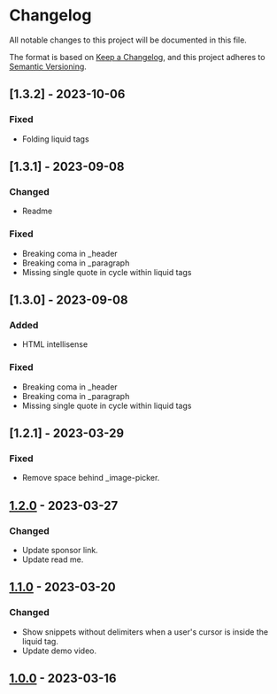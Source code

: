 # Changelog

All notable changes to this project will be documented in this file.

The format is based on [Keep a Changelog](https://keepachangelog.com/en/1.0.0/),
and this project adheres to [Semantic Versioning](https://semver.org/spec/v2.0.0.html).

## [1.3.2] - 2023-10-06

### Fixed

- Folding liquid tags

## [1.3.1] - 2023-09-08

### Changed

- Readme

### Fixed

- Breaking coma in \_header
- Breaking coma in \_paragraph
- Missing single quote in cycle within liquid tags

## [1.3.0] - 2023-09-08

### Added

- HTML intellisense

### Fixed

- Breaking coma in \_header
- Breaking coma in \_paragraph
- Missing single quote in cycle within liquid tags

## [1.2.1] - 2023-03-29

### Fixed

- Remove space behind \_image-picker.

## [1.2.0] - 2023-03-27

### Changed

- Update sponsor link.
- Update read me.

## [1.1.0] - 2023-03-20

### Changed

- Show snippets without delimiters when a user's cursor is inside the liquid tag.
- Update demo video.

## [1.0.0] - 2023-03-16

[1.2.0]: https://github.com/ways-agency/shopify-liquid-snippets/releases/tag/v1.2.1
[1.2.0]: https://github.com/ways-agency/shopify-liquid-snippets/releases/tag/v1.2.0
[1.1.0]: https://github.com/ways-agency/shopify-liquid-snippets/releases/tag/v1.1.0
[1.0.0]: https://github.com/ways-agency/shopify-liquid-snippets/releases/tag/v1.0.0
